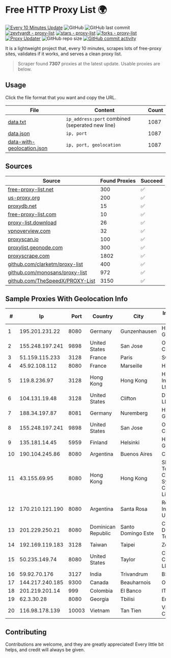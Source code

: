 
# Free HTTP Proxy List 🌍

[![Every 10 Minutes Update](https://github.com/mertguvencli/http-proxy-list/actions/workflows/main.yml/badge.svg?branch=main)](https://github.com/mertguvencli/http-proxy-list/actions/workflows/main.yml)
![GitHub](https://img.shields.io/github/license/mertguvencli/http-proxy-list)
![GitHub last commit](https://img.shields.io/github/last-commit/mertguvencli/http-proxy-list)
[![zevtyardt - proxy-list](https://img.shields.io/static/v1?label=zevtyardt&message=proxy-list&color=blue&logo=github)](https://github.com/zevtyardt/proxy-list "Go to GitHub repo")
[![stars - proxy-list](https://img.shields.io/github/stars/zevtyardt/proxy-list?style=social)](https://github.com/zevtyardt/proxy-list)
[![forks - proxy-list](https://img.shields.io/github/forks/zevtyardt/proxy-list?style=social)](https://github.com/zevtyardt/proxy-list)
[![Proxy Updater](https://github.com/zevtyardt/proxy-list/workflows/Proxy%20Updater/badge.svg)](https://github.com/zevtyardt/proxy-list/actions?query=workflow:"Proxy+Updater")
![GitHub repo size](https://img.shields.io/github/repo-size/zevtyardt/proxy-list)
[![GitHub commit activity](https://img.shields.io/github/commit-activity/m/zevtyardt/proxy-list?logo=commits)](https://github.com/zevtyardt/proxy-list/commits/main)

It is a lightweight project that, every 10 minutes, scrapes lots of free-proxy sites, validates if it works, and serves a clean proxy list.

> Scraper found **7307** proxies at the latest update. Usable proxies are below.

## Usage

Click the file format that you want and copy the URL.

|File|Content|Count|
|----|-------|-----|
|[data.txt](https://raw.githubusercontent.com/mertguvencli/http-proxy-list/main/proxy-list/data.txt)|`ip_address:port` combined (seperated new line)|1087|
|[data.json](https://raw.githubusercontent.com/mertguvencli/http-proxy-list/main/proxy-list/data.json)|`ip, port`|1087|
|[data-with-geolocation.json](https://raw.githubusercontent.com/mertguvencli/http-proxy-list/main/proxy-list/data-with-geolocation.json)|`ip, port, geolocation`|1087|

## Sources

|Source|Found Proxies|Succeed|
|------|-------------|-------|
|[free-proxy-list.net](https://free-proxy-list.net)|300|✅|
|[us-proxy.org](https://www.us-proxy.org)|200|✅|
|[proxydb.net](http://proxydb.net)|15|✅|
|[free-proxy-list.com](https://free-proxy-list.com/?page=&port=&type%5B%5D=http&type%5B%5D=https&up_time=0&search=Search)|10|✅|
|[proxy-list.download](https://www.proxy-list.download/HTTP)|26|✅|
|[vpnoverview.com](https://vpnoverview.com/privacy/anonymous-browsing/free-proxy-servers)|32|✅|
|[proxyscan.io](https://www.proxyscan.io)|100|✅|
|[proxylist.geonode.com](https://proxylist.geonode.com/api/proxy-list?limit=300&page=1&sort_by=lastChecked&sort_type=desc&protocols=http,https)|300|✅|
|[proxyscrape.com](https://api.proxyscrape.com/v2/?request=displayproxies&protocol=http&timeout=10000&country=all&ssl=all&anonymity=all)|1802|✅|
|[github.com/clarketm/proxy-list](https://raw.githubusercontent.com/clarketm/proxy-list/master/proxy-list-raw.txt)|400|✅|
|[github.com/monosans/proxy-list](https://raw.githubusercontent.com/monosans/proxy-list/main/proxies/http.txt)|972|✅|
|[github.com/TheSpeedX/PROXY-List](https://raw.githubusercontent.com/TheSpeedX/PROXY-List/master/http.txt)|3150|✅|


## Sample Proxies With Geolocation Info

|#|Ip|Port|Country|City|Internet Service Provider|
|-|--|----|-------|----|-------------------------|
|1|195.201.231.22|8080|Germany|Gunzenhausen|Hetzner Online GmbH|
|2|155.248.197.241|9898|United States|San Jose|Oracle Corporation|
|3|51.159.115.233|3128|France|Paris|SCALEWAY|
|4|45.92.108.112|8080|France|Marseille|Hosteur SAS|
|5|119.8.236.97|3128|Hong Kong|Hong Kong|Huawei International Pte. Ltd.|
|6|104.131.19.48|3128|United States|Clifton|DigitalOcean, LLC|
|7|188.34.197.87|8081|Germany|Nuremberg|Hetzner Online GmbH|
|8|155.248.197.241|9898|United States|San Jose|Oracle Corporation|
|9|135.181.14.45|5959|Finland|Helsinki|Hetzner Online GmbH|
|10|190.104.245.86|8080|Argentina|Buenos Aires|CPS|
|11|43.155.69.95|8080|Hong Kong|Hong Kong|Shenzhen Tencent Computer Systems Company Limited|
|12|170.210.121.190|8080|Argentina|Santa Rosa|Red de Interconexion Universitaria|
|13|201.229.250.21|8080|Dominican Republic|Santo Domingo Este|Compañía Dominicana de Teléfonos S. A.|
|14|192.169.119.183|3128|Taiwan|Taipei|Zenlayer Inc|
|15|50.235.149.74|8080|United States|Taylor|Comcast Cable Communications, LLC|
|16|59.92.70.176|3127|India|Trivandrum|BSNL Internet|
|17|144.217.240.185|9300|Canada|Beauharnois|OVH SAS|
|18|201.219.201.14|999|Colombia|El Banco|ITELKOM|
|19|62.3.30.28|8080|Georgia|Tbilisi|Enbinet Ltd.|
|20|116.98.178.139|10003|Vietnam|Tan Tien|Viettel Corporation|



## Contributing

Contributions are welcome, and they are greatly appreciated! Every
little bit helps, and credit will always be given.

